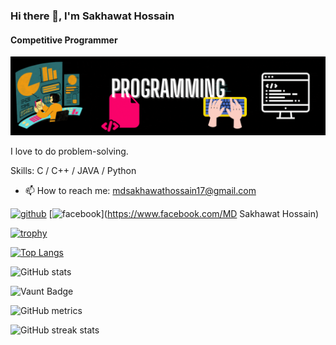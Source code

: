 ### Hi there 👋, I'm Sakhawat Hossain
#### Competitive Programmer
![Competitive Programmer](https://github.com/Sakhawat-Hosain/Sakhawat-Hosain/blob/main/232446433-d5540fa2-fe28-4bb8-b929-cdb51fe61336.gif)

I love to do problem-solving.

Skills: C / C++ / JAVA / Python

- 📫 How to reach me: mdsakhawathossain17@gmail.com 


[<img src='https://cdn.jsdelivr.net/npm/simple-icons@3.0.1/icons/github.svg' alt='github' height='40'>](https://github.com/Sakhawat-Hosain)  [<img src='https://cdn.jsdelivr.net/npm/simple-icons@3.0.1/icons/facebook.svg' alt='facebook' height='40'>](https://www.facebook.com/MD Sakhawat Hossain)  

[![trophy](https://github-profile-trophy.vercel.app/?username=Sakhawat-Hosain)](https://github.com/ryo-ma/github-profile-trophy)

[![Top Langs](https://github-readme-stats.vercel.app/api/top-langs/?username=Sakhawat-Hosain)](https://github.com/anuraghazra/github-readme-stats)

![GitHub stats](https://github-readme-stats.vercel.app/api?username=Sakhawat-Hosain&show_icons=true&count_private=true)  

![Vaunt Badge](https://api.vaunt.dev/v1/github/entities/Sakhawat-Hosain/contributions?format=svg&private=true)  

![GitHub metrics](https://metrics.lecoq.io/Sakhawat-Hosain)  

![GitHub streak stats](https://streak-stats.demolab.com/?user=Sakhawat-Hosain)  

